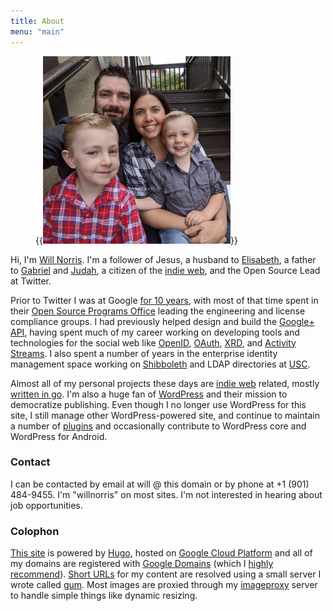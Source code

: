```yaml
---
title: About
menu: "main"
---
```

<div class="h-card vcard">

<figure class="alignright">
  {{<img src="norris-family.jpg" alt="Norris Family" width="300" class="u-photo photo">}}
</figure>

Hi, I'm <a href="https://willnorris.com/" class="p-name u-url fn url">Will Norris</a>. I'm a
follower of Jesus, a husband to [Elisabeth][], a father to [Gabriel][] and [Judah][], a citizen of
the [indie web][], and the <span class="p-role role">Open Source Lead</span> at <span class="p-org
org">Twitter</span>.
</div>

Prior to Twitter I was at Google [for 10 years][], with most of that time spent in their [Open
Source Programs Office][] leading the engineering and license compliance groups.  I had previously
helped design and build the [Google+ API][], having spent much of my career working on developing
tools and technologies for the social web like [OpenID][], [OAuth][], [XRD][], and [Activity
Streams][].  I also spent a number of years in the enterprise identity management space working on
[Shibboleth][] and LDAP directories at [USC][].

Almost all of my personal projects these days are [indie web][] related, mostly [written in go][].
I'm also a huge fan of [WordPress][] and their mission to democratize publishing.  Even though I no
longer use WordPress for this site, I still manage other WordPress-powered site, and continue to
maintain a number of [plugins][] and occasionally contribute to WordPress core and WordPress for
Android.

### Contact ###

I can be contacted by email at will @ this domain or by phone at <span class="p-tel tel">+1 (901)
484-9455</span>.  I'm "willnorris" on most sites.  I'm not interested in hearing about job
opportunities.

[Elisabeth]: https://notsoserendipitous.com/
[Gabriel]: https://gabenorris.com/
[Judah]: https://judahnorris.com/
[indie web]: https://indieweb.org/
[for 10 years]: /2020/09/leaving-google/
[Open Source Programs Office]: https://opensource.google/
[Google+ API]: https://en.wikipedia.org/wiki/Google+
[OpenID]: https://openid.net/
[OAuth]: https://oauth.net/
[XRD]: http://docs.oasis-open.org/xri/xrd/v1.0/xrd-1.0.html
[Activity Streams]: https://activitystrea.ms/
[Shibboleth]: https://shibboleth.net/
[USC]: https://www.usc.edu/
[written in go]: /go/
[WordPress]: https://wordpress.org/
[plugins]: https://profiles.wordpress.org/willnorris


### Colophon ###

[This site][] is powered by [Hugo][], hosted on [Google Cloud Platform][] and all of my domains are
registered with [Google Domains][] (which I [highly recommend][]).  [Short URLs][] for my content are
resolved using a small server I wrote called [gum][].  Most images are proxied through my
[imageproxy][] server to handle simple things like dynamic resizing.

[This site]: https://github.com/willnorris/willnorris.com
[Hugo]: https://gohugo.io
[Google Cloud Platform]: https://www.google.com/cloud
[Google Domains]: https://www.google.com/domains
[highly recommend]: /2014/06/google-domains
[Short URLs]: /wiki/shorturls
[gum]: /go/gum
[imageproxy]: /go/imageproxy
